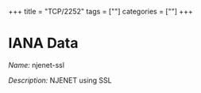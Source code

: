 +++
title = "TCP/2252"
tags = [""]
categories = [""]
+++

# IANA Data

_Name:_ njenet-ssl

_Description:_ NJENET using SSL


